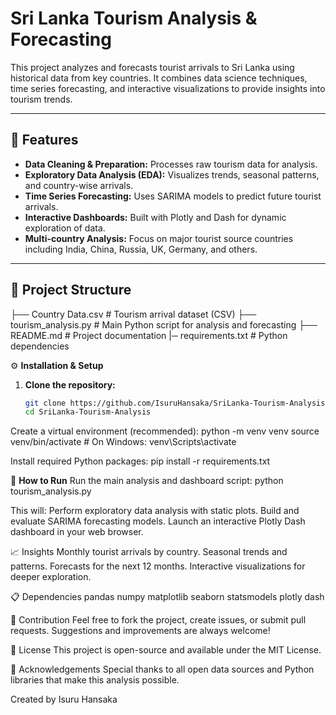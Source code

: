 # Sri Lanka Tourism Analysis & Forecasting

This project analyzes and forecasts tourist arrivals to Sri Lanka using historical data from key countries. It combines data science techniques, time series forecasting, and interactive visualizations to provide insights into tourism trends.

---

## 🚀 Features

- **Data Cleaning & Preparation:** Processes raw tourism data for analysis.
- **Exploratory Data Analysis (EDA):** Visualizes trends, seasonal patterns, and country-wise arrivals.
- **Time Series Forecasting:** Uses SARIMA models to predict future tourist arrivals.
- **Interactive Dashboards:** Built with Plotly and Dash for dynamic exploration of data.
- **Multi-country Analysis:** Focus on major tourist source countries including India, China, Russia, UK, Germany, and others.

---

## 📂 Project Structure
├── Country Data.csv # Tourism arrival dataset (CSV)
├── tourism_analysis.py # Main Python script for analysis and forecasting
├── README.md # Project documentation
|─  requirements.txt # Python dependencies


⚙️ **Installation & Setup**

1. **Clone the repository:**
   ```bash
   git clone https://github.com/IsuruHansaka/SriLanka-Tourism-Analysis.git
   cd SriLanka-Tourism-Analysis
   
Create a virtual environment (recommended):
  python -m venv venv
  source venv/bin/activate     # On Windows: venv\Scripts\activate

Install required Python packages:
  pip install -r requirements.txt

🏃 **How to Run**
Run the main analysis and dashboard script:
  python tourism_analysis.py

This will:
Perform exploratory data analysis with static plots.
Build and evaluate SARIMA forecasting models.
Launch an interactive Plotly Dash dashboard in your web browser.

📈 Insights
Monthly tourist arrivals by country.
Seasonal trends and patterns.
Forecasts for the next 12 months.
Interactive visualizations for deeper exploration.

📋 Dependencies
  pandas
  numpy
  matplotlib
  seaborn
  statsmodels
  plotly
  dash

🤝 Contribution
Feel free to fork the project, create issues, or submit pull requests. Suggestions and improvements are always welcome!

📄 License
This project is open-source and available under the MIT License.

🙏 Acknowledgements
Special thanks to all open data sources and Python libraries that make this analysis possible.

Created by Isuru Hansaka
